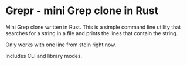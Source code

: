 # Grepr - mini Grep clone in Rust

Mini Grep clone written in Rust. This is a simple command line utility that searches for a string in a file and prints the lines that contain the string.

Only works with one line from stdin right now.

Includes CLI and library modes.
